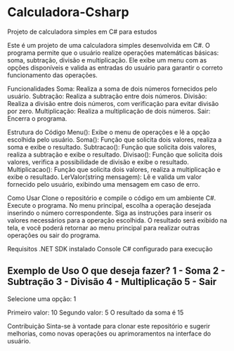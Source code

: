 # Calculadora-Csharp
Projeto de calculadora simples em C# para estudos

Este é um projeto de uma calculadora simples desenvolvida em C#. O programa permite que o usuário realize operações matemáticas básicas: soma, subtração, divisão e multiplicação. Ele exibe um menu com as opções disponíveis e valida as entradas do usuário para garantir o correto funcionamento das operações.

Funcionalidades
Soma: Realiza a soma de dois números fornecidos pelo usuário.
Subtração: Realiza a subtração entre dois números.
Divisão: Realiza a divisão entre dois números, com verificação para evitar divisão por zero.
Multiplicação: Realiza a multiplicação de dois números.
Sair: Encerra o programa.

Estrutura do Código
Menu(): Exibe o menu de operações e lê a opção escolhida pelo usuário.
Soma(): Função que solicita dois valores, realiza a soma e exibe o resultado.
Subtracao(): Função que solicita dois valores, realiza a subtração e exibe o resultado.
Divisao(): Função que solicita dois valores, verifica a possibilidade de divisão e exibe o resultado.
Multiplicacao(): Função que solicita dois valores, realiza a multiplicação e exibe o resultado.
LerValor(string mensagem): Lê e valida um valor fornecido pelo usuário, exibindo uma mensagem em caso de erro.

Como Usar
Clone o repositório e compile o código em um ambiente C#.
Execute o programa.
No menu principal, escolha a operação desejada inserindo o número correspondente.
Siga as instruções para inserir os valores necessários para a operação escolhida.
O resultado será exibido na tela, e você poderá retornar ao menu principal para realizar outras operações ou sair do programa.

Requisitos
.NET SDK instalado
Console C# configurado para execução

Exemplo de Uso
O que deseja fazer?
1 - Soma
2 - Subtração
3 - Divisão
4 - Multiplicação
5 - Sair
----------
Selecione uma opção: 1

Primeiro valor: 10
Segundo valor: 5
O resultado da soma é 15

Contribuição
Sinta-se à vontade para clonar este repositório e sugerir melhorias, como novas operações ou aprimoramentos na interface do usuário.
